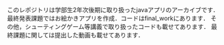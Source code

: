 このレポジトリは学部生2年次後期に取り扱ったjavaアプリのアーカイブです．
最終発表課題ではお絵かきアプリを作成．コードはfinal_workにあります．
その他，シューティングゲーム等講義で取り扱ったコードも載せてあります．
最終課題に関しては提出した動画も載せてあります．
